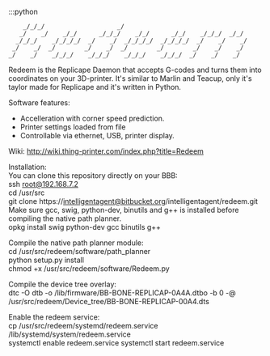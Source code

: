 :::python
                                                                     
        _/_/_/                    _/                                     
       _/    _/    _/_/      _/_/_/    _/_/      _/_/    _/_/_/  _/_/    
      _/_/_/    _/_/_/_/  _/    _/  _/_/_/_/  _/_/_/_/  _/    _/    _/   
     _/    _/  _/        _/    _/  _/        _/        _/    _/    _/    
    _/    _/    _/_/_/    _/_/_/    _/_/_/    _/_/_/  _/    _/    _/     


Redeem is the Replicape Daemon that accepts G-codes and turns them into coordinates on 
your 3D-printer. It's similar to Marlin and Teacup, only it's taylor made for Replicape and it's written in Python. 

Software features:  
- Accelleration with corner speed prediction.  
- Printer settings loaded from file  
- Controllable via ethernet, USB, printer display.   


Wiki: http://wiki.thing-printer.com/index.php?title=Redeem

Installation:  
You can clone this repository directly on your BBB:  
  ssh root@192.168.7.2  
  cd /usr/src  
  git clone https://intelligentagent@bitbucket.org/intelligentagent/redeem.git  
Make sure gcc, swig, python-dev, binutils and g++ is installed before compiling the native path planner.  
  opkg install swig python-dev gcc binutils g++  

Compile the native path planner module:  
  cd /usr/src/redeem/software/path_planner  
  python setup.py install  
  chmod +x /usr/src/redeem/software/Redeem.py

Compile the device tree overlay:  
  dtc -O dtb -o /lib/firmware/BB-BONE-REPLICAP-0A4A.dtbo -b 0 -@ /usr/src/redeem/Device_tree/BB-BONE-REPLICAP-00A4.dts
    
Enable the redeem service:  
  cp /usr/src/redeem/systemd/redeem.service /lib/systemd/system/redeem.service  
  systemctl enable redeem.service
  systemctl start redeem.service
